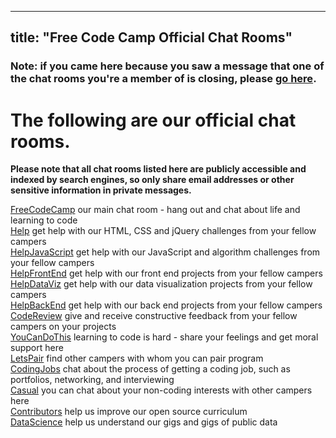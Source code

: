 
---
title: "Free Code Camp Official Chat Rooms"
---

### Note: if you came here because you saw a message that one of the chat rooms you're a member of is closing, please [go here](//forum.freecodecamp.com/t/simplifying-fccs-gitter-chatrooms/37621).

# The following are our official chat rooms.

**Please note that all chat rooms listed here are publicly accessible and indexed by search engines, so only share email addresses or other sensitive information in private messages.**

[FreeCodeCamp](https://gitter.im/freecodecamp/FreeCodeCamp) our main chat room - hang out and chat about life and learning to code  
[Help](https://gitter.im/freecodecamp/Help) get help with our HTML, CSS and jQuery challenges from your fellow campers  
[HelpJavaScript](https://gitter.im/freecodecamp/HelpJavaScript) get help with our JavaScript and algorithm challenges from your fellow campers  
[HelpFrontEnd](https://gitter.im/freecodecamp/HelpFrontEnd) get help with our front end projects from your fellow campers  
[HelpDataViz](https://gitter.im/freecodecamp/HelpDataViz) get help with our data visualization projects from your fellow campers  
[HelpBackEnd](https://gitter.im/freecodecamp/HelpBackEnd) get help with our back end projects from your fellow campers  
[CodeReview](https://gitter.im/freecodecamp/CodeReview) give and receive constructive feedback from your fellow campers on your projects  
[YouCanDoThis](https://gitter.im/freecodecamp/YouCanDoThis) learning to code is hard - share your feelings and get moral support here  
[LetsPair](https://gitter.im/FreeCodeCamp/LetsPair) find other campers with whom you can pair program  
[CodingJobs](https://gitter.im/FreeCodeCamp/CodingJobs) chat about the process of getting a coding job, such as portfolios, networking, and interviewing  
[Casual](https://gitter.im/freecodecamp/Casual) you can chat about your non-coding interests with other campers here  
[Contributors](https://gitter.im/freecodecamp/Contributors) help us improve our open source curriculum  
[DataScience](https://gitter.im/freecodecamp/DataScience) help us understand our gigs and gigs of public data
